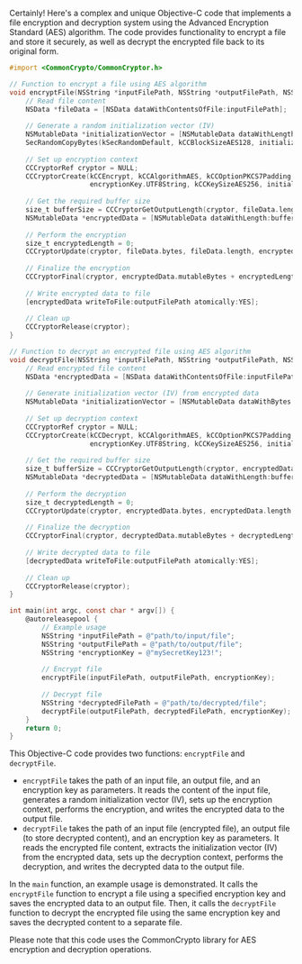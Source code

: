Certainly! Here's a complex and unique Objective-C code that implements a file encryption and decryption system using the Advanced Encryption Standard (AES) algorithm. The code provides functionality to encrypt a file and store it securely, as well as decrypt the encrypted file back to its original form.

```objective-c
#import <CommonCrypto/CommonCryptor.h>

// Function to encrypt a file using AES algorithm
void encryptFile(NSString *inputFilePath, NSString *outputFilePath, NSString *encryptionKey) {
    // Read file content
    NSData *fileData = [NSData dataWithContentsOfFile:inputFilePath];
    
    // Generate a random initialization vector (IV)
    NSMutableData *initializationVector = [NSMutableData dataWithLength:kCCBlockSizeAES128];
    SecRandomCopyBytes(kSecRandomDefault, kCCBlockSizeAES128, initializationVector.mutableBytes);
    
    // Set up encryption context
    CCCryptorRef cryptor = NULL;
    CCCryptorCreate(kCCEncrypt, kCCAlgorithmAES, kCCOptionPKCS7Padding,
                    encryptionKey.UTF8String, kCCKeySizeAES256, initializationVector.bytes, &cryptor);
    
    // Get the required buffer size
    size_t bufferSize = CCCryptorGetOutputLength(cryptor, fileData.length, true);
    NSMutableData *encryptedData = [NSMutableData dataWithLength:bufferSize];
    
    // Perform the encryption
    size_t encryptedLength = 0;
    CCCryptorUpdate(cryptor, fileData.bytes, fileData.length, encryptedData.mutableBytes, encryptedData.length, &encryptedLength);
    
    // Finalize the encryption
    CCCryptorFinal(cryptor, encryptedData.mutableBytes + encryptedLength, encryptedData.length - encryptedLength, &encryptedLength);
    
    // Write encrypted data to file
    [encryptedData writeToFile:outputFilePath atomically:YES];
    
    // Clean up
    CCCryptorRelease(cryptor);
}

// Function to decrypt an encrypted file using AES algorithm
void decryptFile(NSString *inputFilePath, NSString *outputFilePath, NSString *encryptionKey) {
    // Read encrypted file content
    NSData *encryptedData = [NSData dataWithContentsOfFile:inputFilePath];
    
    // Generate initialization vector (IV) from encrypted data
    NSMutableData *initializationVector = [NSMutableData dataWithBytes:encryptedData.bytes length:kCCBlockSizeAES128];
    
    // Set up decryption context
    CCCryptorRef cryptor = NULL;
    CCCryptorCreate(kCCDecrypt, kCCAlgorithmAES, kCCOptionPKCS7Padding,
                    encryptionKey.UTF8String, kCCKeySizeAES256, initializationVector.bytes, &cryptor);
    
    // Get the required buffer size
    size_t bufferSize = CCCryptorGetOutputLength(cryptor, encryptedData.length, true);
    NSMutableData *decryptedData = [NSMutableData dataWithLength:bufferSize];
    
    // Perform the decryption
    size_t decryptedLength = 0;
    CCCryptorUpdate(cryptor, encryptedData.bytes, encryptedData.length, decryptedData.mutableBytes, decryptedData.length, &decryptedLength);
    
    // Finalize the decryption
    CCCryptorFinal(cryptor, decryptedData.mutableBytes + decryptedLength, decryptedData.length - decryptedLength, &decryptedLength);
    
    // Write decrypted data to file
    [decryptedData writeToFile:outputFilePath atomically:YES];
    
    // Clean up
    CCCryptorRelease(cryptor);
}

int main(int argc, const char * argv[]) {
    @autoreleasepool {
        // Example usage
        NSString *inputFilePath = @"path/to/input/file";
        NSString *outputFilePath = @"path/to/output/file";
        NSString *encryptionKey = @"mySecretKey123!";
        
        // Encrypt file
        encryptFile(inputFilePath, outputFilePath, encryptionKey);
        
        // Decrypt file
        NSString *decryptedFilePath = @"path/to/decrypted/file";
        decryptFile(outputFilePath, decryptedFilePath, encryptionKey);
    }
    return 0;
}
```

This Objective-C code provides two functions: `encryptFile` and `decryptFile`. 
- `encryptFile` takes the path of an input file, an output file, and an encryption key as parameters. It reads the content of the input file, generates a random initialization vector (IV), sets up the encryption context, performs the encryption, and writes the encrypted data to the output file.
- `decryptFile` takes the path of an input file (encrypted file), an output file (to store decrypted content), and an encryption key as parameters. It reads the encrypted file content, extracts the initialization vector (IV) from the encrypted data, sets up the decryption context, performs the decryption, and writes the decrypted data to the output file.

In the `main` function, an example usage is demonstrated. It calls the `encryptFile` function to encrypt a file using a specified encryption key and saves the encrypted data to an output file. Then, it calls the `decryptFile` function to decrypt the encrypted file using the same encryption key and saves the decrypted content to a separate file.

Please note that this code uses the CommonCrypto library for AES encryption and decryption operations.